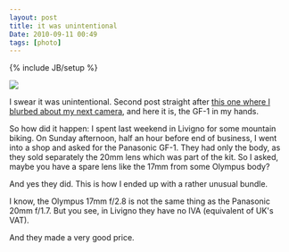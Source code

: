 ```yaml
---
layout: post
title: it was unintentional
Date: 2010-09-11 00:49
tags: [photo]
---
```

{% include JB/setup %} 

![](http://dl.dropbox.com/u/179731/1099159475.jpg)

I swear it was unintentional. Second post straight after [this one where I blurbed about my next camera](http://aadm.github.com/2010-08-19-my-next-camera.html), and here it is, the GF-1 in my hands.

So how did it happen: I spent last weekend in Livigno for some mountain biking. On Sunday afternoon, half an hour before end of business, I went into a shop and asked for the Panasonic GF-1. They had only the body, as they sold separately the 20mm lens which was part of the kit. So I asked, maybe you have a spare lens like the 17mm from some Olympus body?

And yes they did. This is how I ended up with a rather unusual bundle.

I know, the Olympus 17mm f/2.8 is not the same thing as the Panasonic 20mm f/1.7. But you see, in Livigno they have no IVA (equivalent of UK's VAT).

And they made a very good price.
